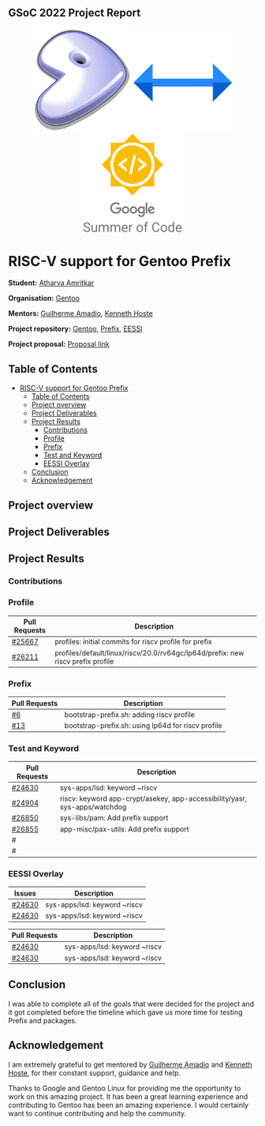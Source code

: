## GSoC 2022 Project Report
<div align="center">
<img src="./../assets/images/gentoo.svg" width="200"/> <img src="./../assets/images/arrow.svg" width="200"/> <img src="./../assets/images/gsoc.svg" width="200"/> 
</div>

# RISC-V support for Gentoo Prefix

**Student:** [Atharva Amritkar](https://github.com/wiredhikari)

**Organisation:** [Gentoo](https://www.gentoo.org/)

**Mentors:** [Guilherme Amadio](https://github.com/amadio), [Kenneth Hoste](https://github.com/boegel)

**Project repository:** [Gentoo](https://github.com/gentoo/gentoo), [Prefix](https://github.com/gentoo/prefix), [EESSI](https://github.com/EESSI)

**Project proposal:** [Proposal link](https://docs.google.com/document/d/1vKRaRKEWt-485oVdCfxLecXKbMwgajlv-6ZOGflwW6g/edit#heading=h.7uif4cjti9op)

## Table of Contents

- [RISC-V support for Gentoo Prefix](#risc-v-support-for-gentoo-prefix)
  - [Table of Contents](#table-of-contents)
  - [Project overview](#project-overview)
  - [Project Deliverables](#project-deliverables)
  - [Project Results](#project-results)
    - [Contributions](#contributions)
    - [Profile](#profile)
    - [Prefix](#prefix)
    - [Test and Keyword](#test-and-keyword)
    - [EESSI Overlay](#eessi-overlay)
  - [Conclusion](#conclusion)
  - [Acknowledgement](#acknowledgement)


## Project overview




## Project Deliverables



## Project Results 



### Contributions

### Profile

| Pull Requests                                        | Description                                                                                     |
|------------------------------------------------------|-------------------------------------------------------------------------------------------------|
| [#25667](https://github.com/gentoo/gentoo/pull/25667)| profiles: initial commits for riscv profile for prefix                                          |
| [#26211](https://github.com/gentoo/gentoo/pull/26211)| profiles/default/linux/riscv/20.0/rv64gc/lp64d/prefix: new riscv prefix profile                 |

### Prefix

| Pull Requests                                        | Description                                                               |
|------------------------------------------------------|---------------------------------------------------------------------------|
| [#6](https://github.com/gentoo/prefix/pull/6)        | bootstrap-prefix.sh: adding riscv profile                                 |
| [#13](https://github.com/gentoo/prefix/pull/13)      | bootstrap-prefix.sh: using lp64d for riscv profile                        |


### Test and Keyword

| Pull Requests                                        | Description                                                               |
|------------------------------------------------------|---------------------------------------------------------------------------|
| [#24630](https://github.com/gentoo/gentoo/pull/24630)| sys-apps/lsd: keyword ~riscv                                              |
| [#24904](https://github.com/gentoo/gentoo/pull/24904)| riscv: keyword app-crypt/asekey, app-accessibility/yasr, sys-apps/watchdog|
| [#26850](https://github.com/gentoo/gentoo/pull/25850)| sys-libs/pam: Add prefix support                                          |
| [#26855](https://github.com/gentoo/gentoo/pull/25855)| app-misc/pax-utils: Add prefix support                                    |
| #||
| #||


### EESSI Overlay
| Issues                                               | Description                                                               |
|------------------------------------------------------|---------------------------------------------------------------------------|
| [#24630](https://github.com/gentoo/gentoo/pull/24630)| sys-apps/lsd: keyword ~riscv                                              |
| [#24630](https://github.com/gentoo/gentoo/pull/24630)| sys-apps/lsd: keyword ~riscv                                              |

| Pull Requests                                        | Description                                                               |
|------------------------------------------------------|---------------------------------------------------------------------------|
| [#24630](https://github.com/gentoo/gentoo/pull/24630)| sys-apps/lsd: keyword ~riscv                                              |
| [#24630](https://github.com/gentoo/gentoo/pull/24630)| sys-apps/lsd: keyword ~riscv                                              |



## Conclusion

I was able to complete all of the goals that were decided for the project and it got completed before the timeline which gave us more time for testing Prefix and packages.


## Acknowledgement

I am extremely grateful to get mentored by [Guilherme Amadio](https://github.com/amadio) and [Kenneth Hoste](https://github.com/boegel), for their constant support, guidance and help.

Thanks to Google and Gentoo Linux for providing me the opportunity to work on this amazing project. It has been a great learning experience and contributing to Gentoo has been an amazing experience. I would certainly want to continue contributing and help the community.
